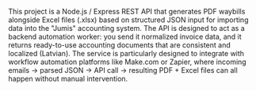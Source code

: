This project is a Node.js / Express REST API that generates PDF waybills alongside Excel files (.xlsx) based on structured JSON input for importing data into the "Jumis" accounting system.
The API is designed to act as a backend automation worker: you send it normalized invoice data, and it returns ready-to-use accounting documents that are consistent and localized (Latvian).
The service is particularly designed to integrate with workflow automation platforms like Make.com or Zapier, where incoming emails → parsed JSON → API call → resulting PDF + Excel files can all happen without manual intervention.
